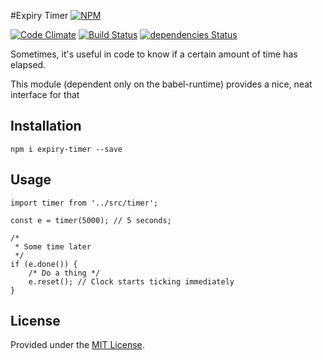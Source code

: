 #Expiry Timer
[![NPM](https://nodei.co/npm/expiry-timer.png?downloads=true&downloadRank=true&stars=true)](https://nodei.co/npm/expiry-timer/)

[![Code Climate](https://codeclimate.com/github/dancrumb/expiry-timer/badges/gpa.svg)](https://codeclimate.com/github/dancrumb/expiry-timer)
[![Build Status](https://travis-ci.org/dancrumb/expiry-timer.svg?branch=master)](https://travis-ci.org/dancrumb/expiry-timer)
[![dependencies Status](https://david-dm.org/dancrumb/expiry-timer/status.svg)](https://david-dm.org/dancrumb/expiry-timer)

Sometimes, it's useful in code to know if a certain amount of time
has elapsed.

This module (dependent only on the babel-runtime) provides a nice, neat
interface for that

## Installation
```
npm i expiry-timer --save
```

## Usage
```
import timer from '../src/timer';

const e = timer(5000); // 5 seconds;

/*
 * Some time later 
 */
if (e.done()) {
    /* Do a thing */
    e.reset(); // Clock starts ticking immediately
}
```

## License

Provided under the [MIT License](http://spdx.org/licenses/MIT).